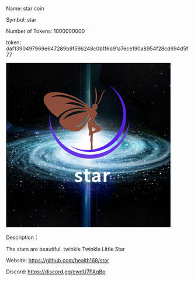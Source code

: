 Name: star coin

Symbol: star

Number of Tokens: 1000000000

token: 
daf1390497969e647289b9f596248c0b1f6d91a7ece190a8954f28cd694d5f77

![image text](https://github.com/health168/star/blob/main/star.png)

Description：

The stars are beautiful. twinkle Twinkle Little Star

Website: https://github.com/health168/star

Discord: https://discord.gg/cwdU7PAqBp
